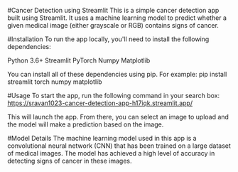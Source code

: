 #Cancer Detection using Streamlit
This is a simple cancer detection app built using Streamlit. It uses a machine learning model to predict whether a given medical image (either grayscale or RGB) contains signs of cancer.

#Installation
To run the app locally, you'll need to install the following dependencies:

Python 3.6+
Streamlit
PyTorch
Numpy
Matplotlib

You can install all of these dependencies using pip. For example:
pip install streamlit torch numpy matplotlib

#Usage
To start the app, run the following command in your search box:
https://sravan1023-cancer-detection-app-h17iqk.streamlit.app/

This will launch the app. From there, you can select an image to upload and the model will make a prediction based on the image.

#Model Details
The machine learning model used in this app is a convolutional neural network (CNN) that has been trained on a large dataset of medical images. The model has achieved a high level of accuracy in detecting signs of cancer in these images.
